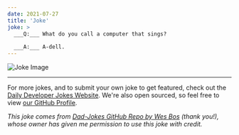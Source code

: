 ```yaml
---
date: 2021-07-27
title: 'Joke'
joke: >
  ___Q:___ What do you call a computer that sings?
  
  ___A:___ A-dell.
---
```



![Joke Image](https://private.xtrp.io/projects/DailyDeveloperJokes/public_image_server/images/5e12590f4ba3c.png)

---

For more jokes, and to submit your own joke to get featured, check out the [Daily Developer Jokes Website](https://dailydeveloperjokes.github.io/). We're also open sourced, so feel free to view [our GitHub Profile](https://github.com/dailydeveloperjokes).


_This joke comes from [Dad-Jokes GitHub Repo by Wes Bos](https://github.com/wesbos/dad-jokes) (thank you!), whose owner has given me permission to use this joke with credit._

<!--
Joke text:
**Q:** What do you call a computer that sings?

**A:** A-dell.
 -->



